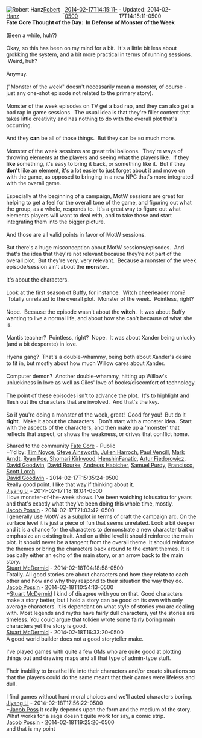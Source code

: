 <div style="margin-bottom:1em;"><div style="display:flex; align-items:center"><span itemprop="author" itemscope itemtype="http://schema.org/Person"><img class="author-photo" src="https://lh3.googleusercontent.com/a-/AAuE7mD3yvwFIxBUrNsdiEci6E-MIo7ApWFQqtHt10Ja=s64-c" alt="Robert Hanz" itemprop="image"><a href="https://plus.google.com/+RobertHanz" target="_blank" class="author" itemprop="url"><span itemprop="name">Robert Hanz</span></a></span> - <a target="_blank" href="https://plus.google.com/+RobertHanz/posts/QtAwYcBGrvB"><span itemprop="dateCreated">2014-02-17T14:15:11-0500</span></a><span> - Updated: <span itemprop="dateModified">2014-02-17T14:15:11-0500</span></span></div><div class="main-content"><span itemprop="text"><b>Fate Core Thought of the Day:  In Defense of Monster of the Week</b><br><br>(Been a while, huh?)<br><br>Okay, so this has been on my mind for a bit.  It&#39;s a little bit less about grokking the system, and a bit more practical in terms of running sessions.  Weird, huh?<br><br>Anyway.<br><br>(&quot;Monster of the week&quot; doesn&#39;t necessarily mean a monster, of course - just any one-shot episode not related to the primary story).<br><br>Monster of the week episodes on TV get a bad rap, and they can also get a bad rap in game sessions.  The usual idea is that they&#39;re filler content that takes little creativity and has nothing to do with the overall plot that&#39;s occurring.<br><br>And they <b>can</b> be all of those things.  But they can be so much more.<br><br>Monster of the week sessions are great trial balloons.  They&#39;re ways of throwing elements at the players and seeing what the players like.  If they <b>like</b> something, it&#39;s easy to bring it back, or something like it.  But if they <b>don&#39;t</b> like an element, it&#39;s a lot easier to just forget about it and move on with the game, as opposed to bringing in a new NPC that&#39;s more integrated with the overall game.<br><br>Especially at the beginning of a campaign, MotW sessions are great for helping to get a feel for the overall tone of the game, and figuring out what the group, as a whole, responds to.  It&#39;s a great way to figure out what elements players will want to deal with, and to take those and start integrating them into the bigger picture.<br><br>And those are all valid points in favor of MotW sessions.<br><br>But there&#39;s a huge misconception about MotW sessions/episodes.  And that&#39;s the idea that they&#39;re not relevant because they&#39;re not part of the overall plot.  But they&#39;re very, very relevant.  Because a monster of the week episode/session ain&#39;t about the <b>monster</b>.<br><br>It&#39;s about the characters.<br><br>Look at the first season of Buffy, for instance.  Witch cheerleader mom?  Totally unrelated to the overall plot.  Monster of the week.  Pointless, right?<br><br>Nope.  Because the episode wasn&#39;t about the <b>witch</b>.  It was about Buffy wanting to live a normal life, and about how she can&#39;t because of what she is.<br><br>Mantis teacher?  Pointless, right?  Nope.  It was about Xander being unlucky (and a bit desperate) in love.<br><br>Hyena gang?  That&#39;s a double-whammy, being both about Xander&#39;s desire to fit in, but mostly about how much Willow cares about Xander.<br><br>Computer demon?  Another double-whammy, hitting up Willow&#39;s unluckiness in love as well as Giles&#39; love of books/discomfort of technology.<br><br>The point of these episodes isn&#39;t to advance the plot.  It&#39;s to highlight and flesh out the characters that are involved.  And that&#39;s the key.<br><br>So if you&#39;re doing a monster of the week, great!  Good for you!  But do it <b>right</b>.  Make it about the characters.  Don&#39;t start with a monster idea.  Start with the aspects of the characters, and then make up a &#39;monster&#39; that reflects that aspect, or shows the weakness, or drives that conflict home.</span></div></div><span itemprop="audience"><div class="visibility">Shared to the community <a href="https://plus.google.com/communities/117231873544673522940">Fate Core</a> - Public</div></span><div class="post-activity"><div class="plus-oners">+1'd by: <a href="https://plus.google.com/+TimNoyce">Tim Noyce</a>, <a href="https://plus.google.com/101111026399515749527">Steve Ainsworth</a>, <a href="https://plus.google.com/110152131969547483984">Julien Harroch</a>, <a href="https://plus.google.com/+PaulVencill">Paul Vencill</a>, <a href="https://plus.google.com/112732791016140171187">Mark Arndt</a>, <a href="https://plus.google.com/+RyanPoe">Ryan Poe</a>, <a href="https://plus.google.com/115665023017305448776">Shomari Kirkwood</a>, <a href="https://plus.google.com/106836549129031558659">HenshinFanatic</a>, <a href="https://plus.google.com/105581305999950753269">Artur Fiedorowicz</a>, <a href="https://plus.google.com/+DavidGoodwin">David Goodwin</a>, <a href="https://plus.google.com/+DavidRourke">David Rourke</a>, <a href="https://plus.google.com/+AndreasHabicher">Andreas Habicher</a>, <a href="https://plus.google.com/105696089095033609350">Samuel Purdy</a>, <a href="https://plus.google.com/112141180889494088578">Francisco</a>, <a href="https://plus.google.com/117120467785195629704">Scott Lorch</a></div></div><meta itemprop="commentCount" content="8"><div class="comments"><div class="comment" itemprop="comment" itemscope itemtype="http://schema.org/Comment"><span itemprop="author" itemscope itemtype="http://schema.org/Person"><a target="_blank" href="https://plus.google.com/+DavidGoodwin" class="author" itemprop="url"><span itemprop="name">David Goodwin</span></a></span><span class="time"> - <span itemprop="dateCreated">2014-02-17T15:35:24-0500</span></span><div class="comment-content" itemprop="text">Really good point. I like that way if thinking about it. </div></div><div class="comment" itemprop="comment" itemscope itemtype="http://schema.org/Comment"><span itemprop="author" itemscope itemtype="http://schema.org/Person"><a target="_blank" href="https://plus.google.com/117399224993676152730" class="author" itemprop="url"><span itemprop="name">Jiyang Li</span></a></span><span class="time"> - <span itemprop="dateCreated">2014-02-17T18:18:04-0500</span></span><div class="comment-content" itemprop="text">I love monster-of-the-week shows. I&#39;ve been watching tokusatsu for years and that&#39;s exactly what they&#39;ve been doing this whole time, mostly.</div></div><div class="comment" itemprop="comment" itemscope itemtype="http://schema.org/Comment"><span itemprop="author" itemscope itemtype="http://schema.org/Person"><a target="_blank" href="https://plus.google.com/+JacobPoss" class="author" itemprop="url"><span itemprop="name">Jacob Possin</span></a></span><span class="time"> - <span itemprop="dateCreated">2014-02-17T21:03:42-0500</span></span><div class="comment-content" itemprop="text">I generally use MotW as a subplot in terms of craft the campaign arc. On the surface level it is just a piece of fun that seems unrelated. Look a bit deeper and it is a chance for the characters to demonstrate a new character trait or emphasize an existing trait. And on a third level it should reinforce the main plot. It should never be a tangent from the overall theme. It should reinforce the themes or bring the characters back around to the extant themes. It is basically either an echo of the main story, or an arrow back to the main story.</div></div><div class="comment" itemprop="comment" itemscope itemtype="http://schema.org/Comment"><span itemprop="author" itemscope itemtype="http://schema.org/Person"><a target="_blank" href="https://plus.google.com/+StuartMcDermid" class="author" itemprop="url"><span itemprop="name">Stuart McDermid</span></a></span><span class="time"> - <span itemprop="dateCreated">2014-02-18T04:18:58-0500</span></span><div class="comment-content" itemprop="text">Totally. All good stories are about characters and how they relate to each other and how and why they respond to their situation the way they do.</div></div><div class="comment" itemprop="comment" itemscope itemtype="http://schema.org/Comment"><span itemprop="author" itemscope itemtype="http://schema.org/Person"><a target="_blank" href="https://plus.google.com/+JacobPoss" class="author" itemprop="url"><span itemprop="name">Jacob Possin</span></a></span><span class="time"> - <span itemprop="dateCreated">2014-02-18T10:54:13-0500</span></span><div class="comment-content" itemprop="text"><span class="proflinkWrapper"><span class="proflinkPrefix">+</span><a class="proflink bidi_isolate" href="https://plus.google.com/106869300898899999469" oid="106869300898899999469" >Stuart McDermid</a></span> I kind of disagree with you on that. Good characters make a story better, but I hold a story can be good on its own with only average characters. It is dependant on what style of stories you are dealing with. Most legends and myths have fairly dull characters, yet the stories are timeless. You could argue that tolkien wrote some fairly boring main characters yet the story is good. </div></div><div class="comment" itemprop="comment" itemscope itemtype="http://schema.org/Comment"><span itemprop="author" itemscope itemtype="http://schema.org/Person"><a target="_blank" href="https://plus.google.com/+StuartMcDermid" class="author" itemprop="url"><span itemprop="name">Stuart McDermid</span></a></span><span class="time"> - <span itemprop="dateCreated">2014-02-18T16:33:20-0500</span></span><div class="comment-content" itemprop="text">A good world builder does not a good storyteller make. <br><br>I&#39;ve played games with quite a few GMs who are quite good at plotting things out and drawing maps and all that type of admin-type stuff. <br><br>Their inability to breathe life into their characters and/or create situations so that the players could do the same meant that their games were lifeless and dull.<br><br>I find games without hard moral choices and we&#39;ll acted characters boring. </div></div><div class="comment" itemprop="comment" itemscope itemtype="http://schema.org/Comment"><span itemprop="author" itemscope itemtype="http://schema.org/Person"><a target="_blank" href="https://plus.google.com/117399224993676152730" class="author" itemprop="url"><span itemprop="name">Jiyang Li</span></a></span><span class="time"> - <span itemprop="dateCreated">2014-02-18T17:56:22-0500</span></span><div class="comment-content" itemprop="text"><span class="proflinkWrapper"><span class="proflinkPrefix">+</span><a class="proflink bidi_isolate" href="https://plus.google.com/110682395387731432977" oid="110682395387731432977" >Jacob Poss</a></span> It really depends upon the form and the medium of the story. What works for a saga doesn&#39;t quite work for say, a comic strip.</div></div><div class="comment" itemprop="comment" itemscope itemtype="http://schema.org/Comment"><span itemprop="author" itemscope itemtype="http://schema.org/Person"><a target="_blank" href="https://plus.google.com/+JacobPoss" class="author" itemprop="url"><span itemprop="name">Jacob Possin</span></a></span><span class="time"> - <span itemprop="dateCreated">2014-02-18T19:25:20-0500</span></span><div class="comment-content" itemprop="text">and that is my point</div></div></div></body></html>